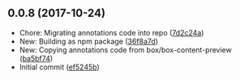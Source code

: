 <a name="0.0.8"></a>
## 0.0.8 (2017-10-24)

* Chore: Migrating annotations code into repo ([7d2c24a](https://github.com/box/box-annotations/commit/7d2c24a))
* New: Building as npm package ([36f8a7d](https://github.com/box/box-annotations/commit/36f8a7d))
* New: Copying annotations code from box/box-content-preview ([ba5bf74](https://github.com/box/box-annotations/commit/ba5bf74))
* Initial commit ([ef5245b](https://github.com/box/box-annotations/commit/ef5245b))



